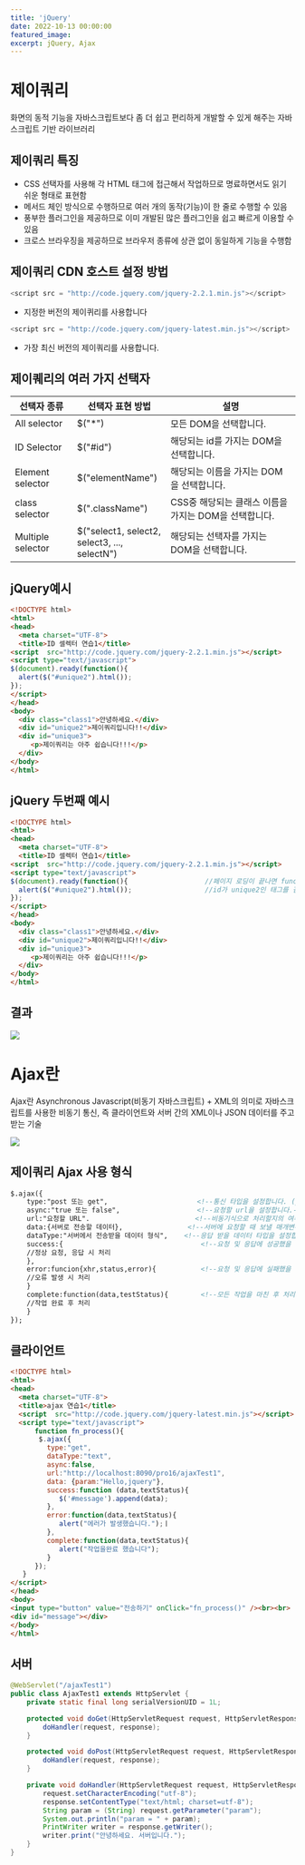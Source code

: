 ```yaml
---
title: 'jQuery'
date: 2022-10-13 00:00:00
featured_image: 
excerpt: jQuery, Ajax
---
```


제이쿼리
================

화면의 동적 기능을 자바스크립트보다 좀 더 쉽고 편리하게 개발할 수 있게 해주는 자바스크립트 기반 라이브러리

제이쿼리 특징
-----------------------

* CSS 선택자를 사용해 각 HTML 태그에 접근해서 작업하므로 명료하면서도 읽기 쉬운 형태로 표현함
* 메서드 체인 방식으로 수행하므로 여러 개의 동작(기능)이 한 줄로 수행할 수 있음
* 풍부한 플러그인을 제공하므로 이미 개발된 많은 플러그인을 쉽고 빠르게 이용할 수 있음
* 크로스 브라우징을 제공하므로 브라우저 종류에 상관 없이 동일하게 기능을 수행함

제이쿼리 CDN 호스트 설정 방법
-------------------------

```javascript
<script src = "http://code.jquery.com/jquery-2.2.1.min.js"></script>
```

* 지정한 버전의 제이퀴리를 사용합니다

```javascript
<script src = "http://code.jquery.com/jquery-latest.min.js"></script>
```

* 가장 최신 버전의 제이쿼리를 사용합니다.

제이퀘리의 여러 가지 선택자
--------------------------

|선택자 종류|선택자 표현 방법|설명|
|----------|---------------|----|
|All selector|$("\*")|모든 DOM을 선택합니다.|
|ID Selector|$("#id")|해당되는 id를 가지는 DOM을 선택합니다.|
|Element selector|$("elementName")|해당되는 이름을 가지는 DOM을 선택합니다.|
|class selector|$(".className")|CSS중 해당되는 클래스 이름을 가지는 DOM을 선택합니다.|
|Multiple selector|$("select1, select2, <br> select3, ..., selectN")|해당되는 선택자를 가지는 DOM을 선택합니다.|

jQuery예시
-----

```html
<!DOCTYPE html>
<html>
<head>
  <meta charset="UTF-8">
  <title>ID 셀렉터 연습1</title>
<script  src="http://code.jquery.com/jquery-2.2.1.min.js"></script>
<script type="text/javascript"> 
$(document).ready(function(){				
  alert($("#unique2").html());	
});
</script>
</head>
<body>
  <div class="class1">안녕하세요.</div>
  <div id="unique2">제이쿼리입니다!!</div>
  <div id="unique3">
     <p>제이쿼리는 아주 쉽습니다!!!</p> 
  </div>
</body>
</html>
```

jQuery 두번째 예시
-----

```html
<!DOCTYPE html>
<html>
<head>
  <meta charset="UTF-8">
  <title>ID 셀렉터 연습1</title>
<script  src="http://code.jquery.com/jquery-2.2.1.min.js"></script>
<script type="text/javascript"> 
$(document).ready(function(){				    //페이지 로딩이 끝나면 function{}함수를 실행하세요
  alert($("#unique2").html());	                //id가 unique2인 태그를 검색한 후 html() 메서드를 이용해 태그의 값을 가져온 후, alert시킵니다.
});
</script>
</head>
<body>
  <div class="class1">안녕하세요.</div>
  <div id="unique2">제이쿼리입니다!!</div>
  <div id="unique3">
     <p>제이쿼리는 아주 쉽습니다!!!</p> 
  </div>
</body>
</html>
```

결과
------------

![](/images/Spring_Framework/jQueryResult.jpg)

Ajax란
==============

Ajax란 Asynchronous Javascript(비동기 자바스크립트) + XML의 의미로 자바스크립트를 사용한 비동기 통신, 즉 클라이언트와 서버 간의 XML이나 JSON 데이터를 주고받는 기술

![](/images/Spring_Framework/Ajax.jpg)

제이쿼리 Ajax 사용 형식
---------------------

```html
$.ajax({
    type:"post 또는 get",                      <!--통신 타입을 설정합니다. (post 또는 get 방식으로 선택합니다.)-->
    async:"true 또는 false",                   <!--요청할 url을 설정합니다.-->
    url:"요청할 URL".                          <!--비동기식으로 처리할지의 여부를 설정합니다.(false인 경우 동기식으로 처리합니다.-->
    data:{서버로 전송할 데이터},                <!--서버에 요청할 때 보낼 매개변수를 설정합니다.-->
    dataType:"서버에서 전송받을 데이터 형식",    <!--응답 받을 데이터 타입을 설정합니다.(XML, TEXT, HTML, JSON 등)-->
    success:{                                  <!--요청 및 응답에 성공했을 때 처리 구문을 설정합니다.-->
    //정상 요청, 응답 시 처리
    },
    error:funcion{xhr,status,error){           <!--요청 및 응답에 실패했을 때 처리 구문을 설정합니다.-->
    //오류 발생 시 처리
    }
    complete:function(data,testStatus){        <!--모든 작업을 마친 후 처리 구문을 설정합니다.-->
    //작업 완료 후 처리
    }
});    
```
클라이언트
----------

```html
<!DOCTYPE html>
<html>
<head>
  <meta charset="UTF-8">
  <title>ajax 연습1</title>
  <script  src="http://code.jquery.com/jquery-latest.min.js"></script>
  <script type="text/javascript">
      function fn_process(){
       $.ajax({
         type:"get",
         dataType:"text",
         async:false,  
         url:"http://localhost:8090/pro16/ajaxTest1",
         data: {param:"Hello,jquery"},
         success:function (data,textStatus){
            $('#message').append(data);
         },
         error:function(data,textStatus){
            alert("에러가 발생했습니다.");ㅣ
         },
         complete:function(data,textStatus){
            alert("작업을완료 했습니다");
         }
      });	
   }		
</script>
</head>
<body>
<input type="button" value="전송하기" onClick="fn_process()" /><br><br>
<div id="message"></div>
</body>
</html>
```

서버
------------

```java
@WebServlet("/ajaxTest1")
public class AjaxTest1 extends HttpServlet {
	private static final long serialVersionUID = 1L;

	protected void doGet(HttpServletRequest request, HttpServletResponse response) throws ServletException, IOException {
		doHandler(request, response);
	}

	protected void doPost(HttpServletRequest request, HttpServletResponse response) throws ServletException, IOException {
		doHandler(request, response);
	}

	private void doHandler(HttpServletRequest request, HttpServletResponse response)	throws ServletException, IOException {
		request.setCharacterEncoding("utf-8");
		response.setContentType("text/html; charset=utf-8");
		String param = (String) request.getParameter("param");
		System.out.println("param = " + param);
		PrintWriter writer = response.getWriter();
		writer.print("안녕하세요. 서버입니다.");
	}
}
```
